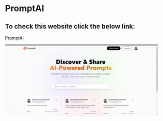 # PromptAI

## To check this website click the below link:

[PromptAI](https://promptai-chi.vercel.app/)


![This is an image](https://github.com/SzarneckiP/promptai/blob/master/public/assets/Zrzut%20ekranu%20(5).png)



